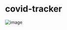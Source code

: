 # covid-tracker
![image](https://user-images.githubusercontent.com/104209441/195904136-d22dd2ad-e604-4e83-af5e-290b8cbe561d.png)

